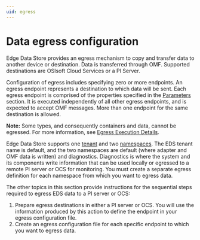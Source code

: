 ```yaml
---
uid: egress
---
```


# Data egress configuration

Edge Data Store provides an egress mechanism to copy and transfer data to another device or destination. Data is transferred through OMF. Supported destinations are OSIsoft Cloud Services or a PI Server.

Configuration of egress includes specifying zero or more endpoints. An egress endpoint represents a destination to which data will be sent. Each egress endpoint is comprised of the properties specified in the [Parameters](#parameters) section. It is executed independently of all other egress endpoints, and is expected to accept OMF messages. More than one endpoint for the same destination is allowed.

**Note:** Some types, and consequently containers and data, cannot be egressed. For more information, see [Egress Execution Details](#egress-execution-details).

Edge Data Store supports one [tenant](xref:https://ocs-docs.osisoft.com/Documentation/Management/Account_Tenant.html) and two [namespaces](xref:https://ocs-docs.osisoft.com/Documentation/Management/Account_Namespace_1.html). The EDS tenant name is default, and the two namespaces are default (where adapter and OMF data is written) and diagnostics. Diagnostics is where the system and its components write information that can be used locally or egressed to a remote PI server or OCS for monitoring. You must create a separate egress definition for each namespace from which you want to egress data.

The other topics in this section provide instructions for the sequential steps required to egress EDS data to a PI server or OCS:

1. Prepare egress destinations in either a PI server or OCS. You will use the information produced by this action to define the endpoint in your egress configuration file.
2. Create an egress configuration file for each specific endpoint to which you want to egress data.
